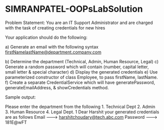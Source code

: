 # SIMRANPATEL-OOPsLabSolution


Problem Statement:
You are an IT Support Administrator and are charged with the task of creating credentials for new hires

Your application should do the following:

a)	Generate an email with the following syntax
firstNamelastName@department.company.com

b)	Determine the department (Technical, Admin, Human Resource, Legal)
c)	Generate a random password which will contain (number, capital letter, small letter & special character)
d)	Display the generated credentials
e)	Use parameterized constructor of class Employee, to pass firstName, lastName.
f)	Create a separate CredentialService which will have generatePassword, generateEmailAddress, & showCredentials method.



Sample output:

Please enter the department from the following
		1. Technical Dept
		2. Admin
		3. Human Resource
		4. Legal Dept.
1
Dear Harshit your generated credentials are as follows
Email        --->  harshitchoudary@tech.abc.com
Password ---> 181E@wFT


